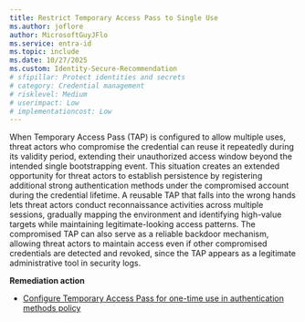 ```yaml
---
title: Restrict Temporary Access Pass to Single Use
ms.author: joflore
author: MicrosoftGuyJFlo
ms.service: entra-id
ms.topic: include
ms.date: 10/27/2025
ms.custom: Identity-Secure-Recommendation
# sfipillar: Protect identities and secrets
# category: Credential management
# risklevel: Medium
# userimpact: Low
# implementationcost: Low
---
```

When Temporary Access Pass (TAP) is configured to allow multiple uses, threat actors who compromise the credential can reuse it repeatedly during its validity period, extending their unauthorized access window beyond the intended single bootstrapping event. This situation creates an extended opportunity for threat actors to establish persistence by registering additional strong authentication methods under the compromised account during the credential lifetime. A reusable TAP that falls into the wrong hands lets threat actors conduct reconnaissance activities across multiple sessions, gradually mapping the environment and identifying high-value targets while maintaining legitimate-looking access patterns. The compromised TAP can also serve as a reliable backdoor mechanism, allowing threat actors to maintain access even if other compromised credentials are detected and revoked, since the TAP appears as a legitimate administrative tool in security logs.

**Remediation action**

- [Configure Temporary Access Pass for one-time use in authentication methods policy](/entra/identity/authentication/howto-authentication-temporary-access-pass#enable-the-temporary-access-pass-policy) 
